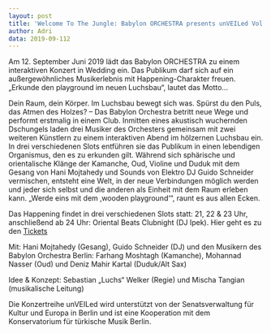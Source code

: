 ```yaml
---
layout: post
title: 'Welcome To The Jungle: Babylon ORCHESTRA presents unVEILed Vol. II: Wooden Playground'
author: Adri
data: 2019-09-112
---
```


Am 12. September Juni 2019 lädt das Babylon ORCHESTRA zu einem interaktiven Konzert in Wedding ein.  Das Publikum darf sich auf ein außergewöhnliches Musikerlebnis mit Happening-Charakter freuen. „Erkunde den playground im neuen Luchsbau“, lautet das Motto...

Dein Raum, dein Körper. Im Luchsbau bewegt sich was. Spürst du den Puls, das Atmen des Holzes? – Das Babylon Orchestra betritt neue Wege und performt erstmalig in einem Club. Inmitten eines akustisch wuchernden Dschungels laden drei Musiker des Orchesters gemeinsam mit zwei weiteren Künstlern zu einem interaktiven Abend im hölzernen Luchsbau ein. In drei verschiedenen Slots entführen sie das Publikum in einen lebendigen Organismus, den es zu erkunden gilt. Während sich sphärische und orientalische Klänge der Kamanche, Oud, Violine und Duduk mit dem Gesang von Hani Mojtahedy und Sounds von Elektro DJ Guido Schneider vermischen, entsteht eine Welt, in der neue Verbindungen möglich werden und jeder sich selbst und die anderen als Einheit mit dem Raum erleben kann. „Werde eins mit dem ‚wooden playground‘“, raunt es aus allen Ecken.

Das Happening findet in drei verschiedenen Slots statt:
21, 22 & 23 Uhr, anschließend ab 24 Uhr: Oriental Beats Clubnight (DJ Ipek).
Hier geht es zu den [Tickets](https://www.reservix.de/tickets-babylon-orchestra-unveiled-vol-ii-wooden-playground-in-berlin-luchsbau-am-12-9-2019/e1451699?utm_medium=referral&utm_source=dynamic&utm_campaign=dynamic-prom-lb&fbclid=IwAR0nJZm1F4T_utAmZi_jWiATOpdCU2uwdYjKm-en_QY13CLlJp3V-uhgMWE)

Mit: Hani Mojtahedy (Gesang), Guido Schneider (DJ) und den Musikern des Babylon Orchestra Berlin: 
Farhang Moshtagh (Kamanche), Mohannad Nasser (Oud) und Deniz Mahir Kartal (Duduk/Alt Sax)

Idee & Konzept: Sebastian „Luchs“ Welker (Regie) und Mischa Tangian (musikalische Leitung)

Die Konzertreihe unVEILed wird unterstützt von der Senatsverwaltung für Kultur und Europa in Berlin und ist eine Kooperation mit dem Konservatorium für türkische Musik Berlin.
